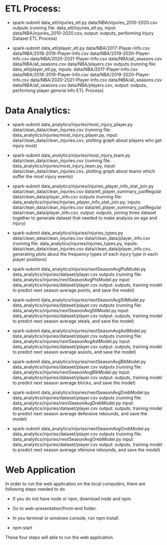 # ETL Process:

* spark-submit data_etl/injuries_etl.py data/NBA/injuries_2010-2020.csv outputs (running file: data_etl/injuries_etl.py, input: data/NBA/injuries_2010-2020.csv, output: outputs, performing Injury Dataset ETL Process)

* spark-submit data_etl/player_etl.py data/NBA/2017-Player-Info.csv data/NBA/2018-2019-Player-Info.csv data/NBA/2019-2020-Player-Info.csv data/NBA/2020-2021-Player-Info.csv data/NBA/all_seasons.csv data/NBA/all_seasons.csv data/NBA/players.csv outputs (running file: data_etl/player_etl.py, inputs: data/NBA/2017-Player-Info.csv data/NBA/2018-2019-Player-Info.csv data/NBA/2019-2020-Player-Info.csv data/NBA/2020-2021-Player-Info.csv data/NBA/all_seasons.csv data/NBA/all_seasons.csv data/NBA/players.csv, output: outputs, performing player general info ETL Process)


# Data Analytics:

* spark-submit data_analytics/injuries/most_injury_player.py data/clean_data/clean_injuries.csv (running file: data_analytics/injuries/most_injury_player.py, input: data/clean_data/clean_injuries.csv, plotting graph about players who get injury most)

* spark-submit data_analytics/injuries/most_injury_team.py data/clean_data/clean_injuries.csv (running file: data_analytics/injuries/most_injury_team.py, input: data/clean_data/clean_injuries.csv, plotting graph about teams which suffer the most injury events)

* spark-submit data_analytics/injuries/injuries_player_info_stat_join.py data/clean_data/clean_injuries.csv data/etl_player_summary_justRegular data/clean_data/player_info.csv outputs (running file: data_analytics/injuries/injuries_player_info_stat_join.py, inputs: data/clean_data/clean_injuries.csv data/etl_player_summary_justRegular data/clean_data/player_info.csv, output: outputs, joining three dataset together to generate dataset that needed to make analysis on age and injury)

* spark-submit data_analytics/injuries/injuries_types.py data/clean_data/clean_injuries.csv data/clean_data/player_info.csv (running file: data_analytics/injuries/injuries_types.py, inputs: data/clean_data/clean_injuries.csv data/clean_data/player_info.csv, generating plots about the frequency types of each injury type in each player positions)

* spark-submit data_analytics/injuries/nextSeasonAvgPtsModel.py data_analytics/injuries/dataset/player.csv outputs (running file: data_analytics/injuries/nextSeasonAvgPtsModel.py input: data_analytics/injuries/dataset/player.csv output: outputs, training model to predict next season average points, and save the model)

* spark-submit data_analytics/injuries/nextSeasonAvgStlModel.py data_analytics/injuries/dataset/player.csv outputs (running file: data_analytics/injuries/nextSeasonAvgStlModel.py input: data_analytics/injuries/dataset/player.csv output: outputs, training model to predict next season average steals, and save the model)

* spark-submit data_analytics/injuries/nextSeasonAvgAstModel.py data_analytics/injuries/dataset/player.csv outputs (running file: data_analytics/injuries/nextSeasonAvgAstModel.py input: data_analytics/injuries/dataset/player.csv output: outputs, training model to predict next season average assists, and save the model)

* spark-submit data_analytics/injuries/nextSeasonAvgBlkModel.py data_analytics/injuries/dataset/player.csv outputs (running file: data_analytics/injuries/nextSeasonAvgBlkModel.py input: data_analytics/injuries/dataset/player.csv output: outputs, training model to predict next season average blocks, and save the model)

* spark-submit data_analytics/injuries/nextSeasonAvgDrebModel.py data_analytics/injuries/dataset/player.csv outputs (running file: data_analytics/injuries/nextSeasonAvgDrebModel.py input: data_analytics/injuries/dataset/player.csv output: outputs, training model to predict next season average defensive rebounds, and save the model)

* spark-submit data_analytics/injuries/nextSeasonAvgOrebModel.py data_analytics/injuries/dataset/player.csv outputs (running file: data_analytics/injuries/nextSeasonAvgOrebModel.py input: data_analytics/injuries/dataset/player.csv output: outputs, training model to predict next season average ofensive rebounds, and save the model)




# Web Application

In order to run the web application on the local computers, there are following steps needed to do.

* If you do not have node or npm, download node and npm.

* Go to web-presentation/front-end folder.

* In you terminal or windows console, run npm install.

* npm start

These four steps will able to run the web application.
